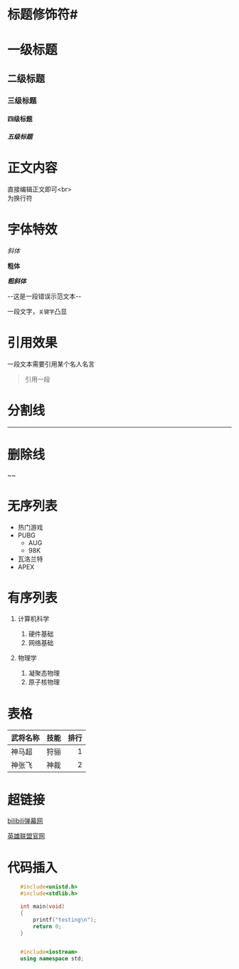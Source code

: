 # 标题修饰符\#
# 一级标题
## 二级标题
### 三级标题
#### 四级标题
##### 五级标题

# 正文内容

 直接编辑正文即可\<br\><br>为换行符

# 字体特效
 *斜体*

 **粗体**

 ***粗斜体***

 --这是一段错误示范文本--

 一段文字，`关键字`凸显

# 引用效果
 一段文本需要引用某个名人名言<br>
 > 引用一段

# 分割线

---


# 删除线

~~

# 无序列表

* 热门游戏
 * PUBG
   * AUG
   * 98K
 * 瓦洛兰特
 * APEX

# 有序列表

1. 计算机科学
   1. 硬件基础
   2. 网络基础

2. 物理学
   1. 凝聚态物理
   2. 原子核物理

# 表格

武将名称|技能|排行
--|:--:|--:
神马超|狩骊|1
神张飞|神裁|2

# 超链接

[bilibili弹幕网](https://www.bilibili.com "点击访问b站")

[英雄联盟官网](https://lol.qq.com/main.shtml "点击访问官网")

# 代码插入

```c
	#include<unistd.h>
	#include<stdlib.h>

	int main(void)
	{
		printf("testing\n");
		return 0;
	}
```


```cpp

	#include<iostream>
	using namespace std;
```


